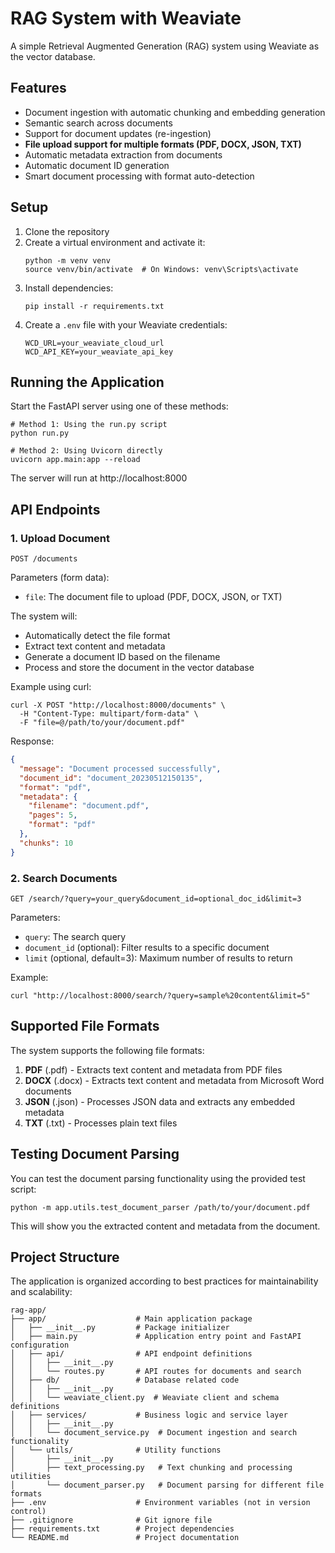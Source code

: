 # RAG System with Weaviate

A simple Retrieval Augmented Generation (RAG) system using Weaviate as the vector database.

## Features

- Document ingestion with automatic chunking and embedding generation
- Semantic search across documents
- Support for document updates (re-ingestion)
- **File upload support for multiple formats (PDF, DOCX, JSON, TXT)**
- Automatic metadata extraction from documents
- Automatic document ID generation
- Smart document processing with format auto-detection

## Setup

1. Clone the repository
2. Create a virtual environment and activate it:
   ```
   python -m venv venv
   source venv/bin/activate  # On Windows: venv\Scripts\activate
   ```
3. Install dependencies:
   ```
   pip install -r requirements.txt
   ```
4. Create a `.env` file with your Weaviate credentials:
   ```
   WCD_URL=your_weaviate_cloud_url
   WCD_API_KEY=your_weaviate_api_key
   ```

## Running the Application

Start the FastAPI server using one of these methods:

```
# Method 1: Using the run.py script
python run.py

# Method 2: Using Uvicorn directly
uvicorn app.main:app --reload
```

The server will run at http://localhost:8000

## API Endpoints

### 1. Upload Document

```
POST /documents
```

Parameters (form data):

- `file`: The document file to upload (PDF, DOCX, JSON, or TXT)

The system will:

- Automatically detect the file format
- Extract text content and metadata
- Generate a document ID based on the filename
- Process and store the document in the vector database

Example using curl:

```
curl -X POST "http://localhost:8000/documents" \
  -H "Content-Type: multipart/form-data" \
  -F "file=@/path/to/your/document.pdf"
```

Response:

```json
{
  "message": "Document processed successfully",
  "document_id": "document_20230512150135",
  "format": "pdf",
  "metadata": {
    "filename": "document.pdf",
    "pages": 5,
    "format": "pdf"
  },
  "chunks": 10
}
```

### 2. Search Documents

```
GET /search/?query=your_query&document_id=optional_doc_id&limit=3
```

Parameters:

- `query`: The search query
- `document_id` (optional): Filter results to a specific document
- `limit` (optional, default=3): Maximum number of results to return

Example:

```
curl "http://localhost:8000/search/?query=sample%20content&limit=5"
```

## Supported File Formats

The system supports the following file formats:

1. **PDF** (.pdf) - Extracts text content and metadata from PDF files
2. **DOCX** (.docx) - Extracts text content and metadata from Microsoft Word documents
3. **JSON** (.json) - Processes JSON data and extracts any embedded metadata
4. **TXT** (.txt) - Processes plain text files

## Testing Document Parsing

You can test the document parsing functionality using the provided test script:

```
python -m app.utils.test_document_parser /path/to/your/document.pdf
```

This will show you the extracted content and metadata from the document.

## Project Structure

The application is organized according to best practices for maintainability and scalability:

```
rag-app/
├── app/                    # Main application package
│   ├── __init__.py         # Package initializer
│   ├── main.py             # Application entry point and FastAPI configuration
│   ├── api/                # API endpoint definitions
│   │   ├── __init__.py
│   │   └── routes.py       # API routes for documents and search
│   ├── db/                 # Database related code
│   │   ├── __init__.py
│   │   └── weaviate_client.py  # Weaviate client and schema definitions
│   ├── services/           # Business logic and service layer
│   │   ├── __init__.py
│   │   └── document_service.py  # Document ingestion and search functionality
│   └── utils/              # Utility functions
│       ├── __init__.py
│       ├── text_processing.py   # Text chunking and processing utilities
│       └── document_parser.py   # Document parsing for different file formats
├── .env                    # Environment variables (not in version control)
├── .gitignore              # Git ignore file
├── requirements.txt        # Project dependencies
└── README.md               # Project documentation
```
